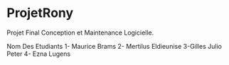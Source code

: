 # ProjetRony
Projet Final Conception et Maintenance Logicielle.                                                                                                                                                    





Nom Des Etudiants
1- Maurice Brams
2- Mertilus Eldieunise
3-Gilles Julio Peter
4- Ezna Lugens
